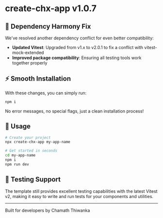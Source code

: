 # create-chx-app v1.0.7

## 🔄 Dependency Harmony Fix

We've resolved another dependency conflict for even better compatibility:

- **Updated Vitest**: Upgraded from v1.x to v2.0.1 to fix a conflict with vitest-mock-extended
- **Improved package compatibility**: Ensuring all testing tools work together properly

## ⚡ Smooth Installation

With these changes, you can simply run:

```bash
npm i
```

No error messages, no special flags, just a clean installation process!

## 🚀 Usage

```bash
# Create your project
npx create-chx-app my-app-name

# Get started in seconds
cd my-app-name
npm i
npm run dev
```

## 🧪 Testing Support

The template still provides excellent testing capabilities with the latest Vitest v2, making it easy to write and run tests for your components and utilities.

---

Built for developers by Chamath Thiwanka 